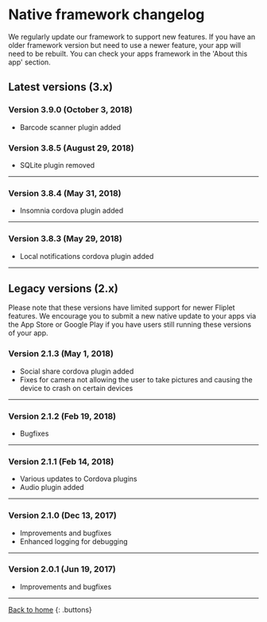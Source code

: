 # Native framework changelog

We regularly update our framework to support new features. If you have an older framework version but need to use a newer feature, your app will need to be rebuilt. You can check your apps framework in the 'About this app' section.

## Latest versions (3.x)

### Version 3.9.0 (October 3, 2018)

- Barcode scanner plugin added

### Version 3.8.5 (August 29, 2018)

- SQLite plugin removed

---

### Version 3.8.4 (May 31, 2018)

- Insomnia cordova plugin added

---

### Version 3.8.3 (May 29, 2018)

- Local notifications cordova plugin added

---

## Legacy versions (2.x)

Please note that these versions have limited support for newer Fliplet features. We encourage you to submit a new native update to your apps via the App Store or Google Play if you have users still running these versions of your app.

### Version 2.1.3 (May 1, 2018)

- Social share cordova plugin added
- Fixes for camera not allowing the user to take pictures and causing the device to crash on certain devices

---

### Version 2.1.2 (Feb 19, 2018)

- Bugfixes

---

### Version 2.1.1 (Feb 14, 2018)

- Various updates to Cordova plugins
- Audio plugin added

---

### Version 2.1.0 (Dec 13, 2017)

- Improvements and bugfixes
- Enhanced logging for debugging

---

### Version 2.0.1 (Jun 19, 2017)

- Improvements and bugfixes

---

[Back to home](README.md)
{: .buttons}
